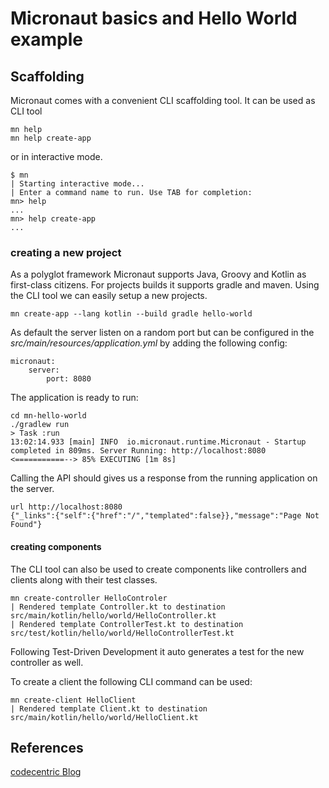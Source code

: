 # Micronaut basics and Hello World example

## Scaffolding

Micronaut comes with a convenient CLI scaffolding tool. It can be used as CLI tool 

```
mn help
mn help create-app

```
or in interactive mode.

```
$ mn
| Starting interactive mode...
| Enter a command name to run. Use TAB for completion:
mn> help
...
mn> help create-app
...
```

### creating a new project
As a polyglot framework Micronaut supports Java, Groovy and Kotlin as first-class citizens. 
For projects builds it supports gradle and maven. Using the CLI tool we can easily setup a new projects.
```
mn create-app --lang kotlin --build gradle hello-world
```
As default the server listen on a random port but can be configured in the *src/main/resources/application.yml* by adding the following 
config:
```
micronaut:
    server:
        port: 8080
```
The application is ready to run:
```
cd mn-hello-world
./gradlew run
> Task :run
13:02:14.933 [main] INFO  io.micronaut.runtime.Micronaut - Startup completed in 809ms. Server Running: http://localhost:8080
<===========--> 85% EXECUTING [1m 8s]
```
Calling the API should gives us a response from the running application on the server.
```
url http://localhost:8080
{"_links":{"self":{"href":"/","templated":false}},"message":"Page Not Found"}
```
#### creating components
The CLI tool can also be used to create components like controllers and clients along with their test classes. 
```
mn create-controller HelloControler
| Rendered template Controller.kt to destination src/main/kotlin/hello/world/HelloController.kt
| Rendered template ControllerTest.kt to destination src/test/kotlin/hello/world/HelloControllerTest.kt
```
Following Test-Driven Development it auto generates a test for the new controller as well.

To create a client the following CLI command can be used:
``` 
mn create-client HelloClient
| Rendered template Client.kt to destination src/main/kotlin/hello/world/HelloClient.kt
```

## References
[codecentric Blog](https://blog.codecentric.de/en/2019/01/micronaut-microservices/)
